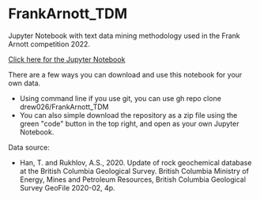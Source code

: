 # FrankArnott_TDM
Jupyter Notebook with text data mining methodology used in the Frank Arnott competition 2022.

[Click here for the Jupyter Notebook](TDMFrankArnott.ipynb)

There are a few ways you can download and use this notebook for your own data.
* Using command line if you use git, you can use gh repo clone drew026/FrankArnott_TDM
* You can also simple download the repository as a zip file using the green "code" button in the top right, and open as your own Jupyter Notebook.

Data source:
* Han, T. and Rukhlov, A.S., 2020. Update of rock geochemical database at the British Columbia Geological Survey. British Columbia Ministry of Energy, Mines and Petroleum Resources, British Columbia Geological Survey GeoFile 2020-02, 4p.
